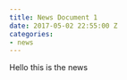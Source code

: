 ```yaml
---
title: News Document 1
date: 2017-05-02 22:55:00 Z
categories:
- news
---
```


Hello this is the news